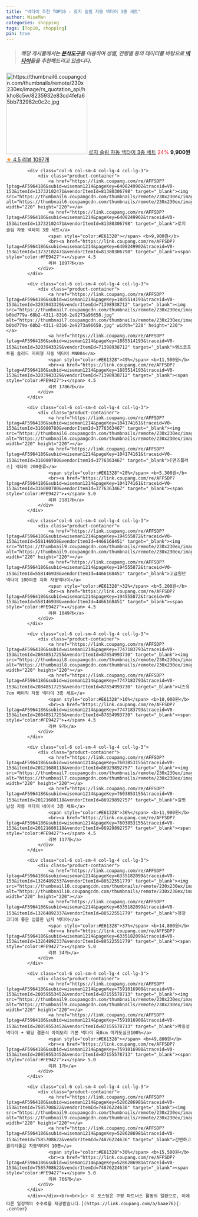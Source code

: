 ```yaml
---
title: "넥타이 추천 TOP10 - 로지 슬림 자동 넥타이 3종 세트"
author: WiseMan
categories: shopping
tags: [Top10, shopping]
pin: true
---
```


> ##### 해당 게시물에서는 [**분석도구**](https://itemscout.io/)를 이용하여 **성별**, **연령별** 등의 데이터를 바탕으로 [**넥타이**](https://link.coupang.com/a/baae76)들을 추천해드리고 있습니다.
<div class="container"><div class="row">
            <div class="col-6 col-sm-4 col-lg-4 col-lg-3">
                <div class="product-container">
                    <a href="https://link.coupang.com/re/AFFSDP?lptag=AF5964186&subid=wiseman1214&pageKey=6408249902&traceid=V0-153&itemId=13732102471&vendorItemId=81380306798" target="_blank"><img src="https://thumbnail6.coupangcdn.com/thumbnails/remote/230x230ex/image/rs_quotation_api/hkho8c5w/8235932e83cd4fefa65bb732982c0c2c.jpg" alt="https://thumbnail6.coupangcdn.com/thumbnails/remote/230x230ex/image/rs_quotation_api/hkho8c5w/8235932e83cd4fefa65bb732982c0c2c.jpg" width="220" height="220"></a>
                    <a href="https://link.coupang.com/re/AFFSDP?lptag=AF5964186&subid=wiseman1214&pageKey=6408249902&traceid=V0-153&itemId=13732102471&vendorItemId=81380306798" target="_blank">로지 슬림 자동 넥타이 3종 세트</a>
                    <span style="color:#E61328">24%</span> <b>9,900원</b>
                    <br><a href="https://link.coupang.com/re/AFFSDP?lptag=AF5964186&subid=wiseman1214&pageKey=6408249902&traceid=V0-153&itemId=13732102471&vendorItemId=81380306798" target="_blank"><span style="color:#FE9427">★</span> 4.5
                    리뷰 1097개</a>
                </div>
            </div>
            
            <div class="col-6 col-sm-4 col-lg-4 col-lg-3">
                <div class="product-container">
                    <a href="https://link.coupang.com/re/AFFSDP?lptag=AF5964186&subid=wiseman1214&pageKey=6408249902&traceid=V0-153&itemId=13732102471&vendorItemId=81380306798" target="_blank"><img src="https://thumbnail6.coupangcdn.com/thumbnails/remote/230x230ex/image/rs_quotation_api/hkho8c5w/8235932e83cd4fefa65bb732982c0c2c.jpg" alt="https://thumbnail6.coupangcdn.com/thumbnails/remote/230x230ex/image/rs_quotation_api/hkho8c5w/8235932e83cd4fefa65bb732982c0c2c.jpg" width="220" height="220"></a>
                    <a href="https://link.coupang.com/re/AFFSDP?lptag=AF5964186&subid=wiseman1214&pageKey=6408249902&traceid=V0-153&itemId=13732102471&vendorItemId=81380306798" target="_blank">로지 슬림 자동 넥타이 3종 세트</a>
                    <span style="color:#E61328"></span> <b>9,900원</b>
                    <br><a href="https://link.coupang.com/re/AFFSDP?lptag=AF5964186&subid=wiseman1214&pageKey=6408249902&traceid=V0-153&itemId=13732102471&vendorItemId=81380306798" target="_blank"><span style="color:#FE9427">★</span> 4.5
                    리뷰 1097개</a>
                </div>
            </div>
            
            <div class="col-6 col-sm-4 col-lg-4 col-lg-3">
                <div class="product-container">
                    <a href="https://link.coupang.com/re/AFFSDP?lptag=AF5964186&subid=wiseman1214&pageKey=1885514193&traceid=V0-153&itemId=3203943329&vendorItemId=71398938712" target="_blank"><img src="https://thumbnail7.coupangcdn.com/thumbnails/remote/230x230ex/image/retail/images/3646375770216050-b0bd779a-68b2-4311-8316-2e9273a96658.jpg" alt="https://thumbnail7.coupangcdn.com/thumbnails/remote/230x230ex/image/retail/images/3646375770216050-b0bd779a-68b2-4311-8316-2e9273a96658.jpg" width="220" height="220"></a>
                    <a href="https://link.coupang.com/re/AFFSDP?lptag=AF5964186&subid=wiseman1214&pageKey=1885514193&traceid=V0-153&itemId=3203943329&vendorItemId=71398938712" target="_blank">엠스코프 트윌 솔리드 지퍼형 자동 넥타이 MN004</a>
                    <span style="color:#E61328">49%</span> <b>11,500원</b>
                    <br><a href="https://link.coupang.com/re/AFFSDP?lptag=AF5964186&subid=wiseman1214&pageKey=1885514193&traceid=V0-153&itemId=3203943329&vendorItemId=71398938712" target="_blank"><span style="color:#FE9427">★</span> 4.5
                    리뷰 1786개</a>
                </div>
            </div>
            
            <div class="col-6 col-sm-4 col-lg-4 col-lg-3">
                <div class="product-container">
                    <a href="https://link.coupang.com/re/AFFSDP?lptag=AF5964186&subid=wiseman1214&pageKey=104174161&traceid=V0-153&itemId=316080780&vendorItemId=3776363467" target="_blank"><img src="https://thumbnail6.coupangcdn.com/thumbnails/remote/230x230ex/image/vendor_inventory/83f7/81b56eb7b0879bf420d12ef9fa5ee2fba77e7b82e9c0853c7abfccbf34e3.jpg" alt="https://thumbnail6.coupangcdn.com/thumbnails/remote/230x230ex/image/vendor_inventory/83f7/81b56eb7b0879bf420d12ef9fa5ee2fba77e7b82e9c0853c7abfccbf34e3.jpg" width="220" height="220"></a>
                    <a href="https://link.coupang.com/re/AFFSDP?lptag=AF5964186&subid=wiseman1214&pageKey=104174161&traceid=V0-153&itemId=316080780&vendorItemId=3776363467" target="_blank">[맨즈플러스] 넥타이 200종류</a>
                    <span style="color:#E61328">20%</span> <b>5,300원</b>
                    <br><a href="https://link.coupang.com/re/AFFSDP?lptag=AF5964186&subid=wiseman1214&pageKey=104174161&traceid=V0-153&itemId=316080780&vendorItemId=3776363467" target="_blank"><span style="color:#FE9427">★</span> 5.0
                    리뷰 2181개</a>
                </div>
            </div>
            
            <div class="col-6 col-sm-4 col-lg-4 col-lg-3">
                <div class="product-container">
                    <a href="https://link.coupang.com/re/AFFSDP?lptag=AF5964186&subid=wiseman1214&pageKey=194555872&traceid=V0-153&itemId=558146938&vendorItemId=4466168451" target="_blank"><img src="https://thumbnail9.coupangcdn.com/thumbnails/remote/230x230ex/image/vendor_inventory/d170/681b2cdd8856d87381f348f4c211517b0e825c437b8819c2e2bc2c05f5f3.jpg" alt="https://thumbnail9.coupangcdn.com/thumbnails/remote/230x230ex/image/vendor_inventory/d170/681b2cdd8856d87381f348f4c211517b0e825c437b8819c2e2bc2c05f5f3.jpg" width="220" height="220"></a>
                    <a href="https://link.coupang.com/re/AFFSDP?lptag=AF5964186&subid=wiseman1214&pageKey=194555872&traceid=V0-153&itemId=558146938&vendorItemId=4466168451" target="_blank">고급원단 넥타이 100여종 지퍼 자동넥타이</a>
                    <span style="color:#E61328">32%</span> <b>5,200원</b>
                    <br><a href="https://link.coupang.com/re/AFFSDP?lptag=AF5964186&subid=wiseman1214&pageKey=194555872&traceid=V0-153&itemId=558146938&vendorItemId=4466168451" target="_blank"><span style="color:#FE9427">★</span> 4.5
                    리뷰 1049개</a>
                </div>
            </div>
            
            <div class="col-6 col-sm-4 col-lg-4 col-lg-3">
                <div class="product-container">
                    <a href="https://link.coupang.com/re/AFFSDP?lptag=AF5964186&subid=wiseman1214&pageKey=7747183793&traceid=V0-153&itemId=20848517255&vendorItemId=87854993730" target="_blank"><img src="https://thumbnail8.coupangcdn.com/thumbnails/remote/230x230ex/image/vendor_inventory/d755/2e615ba61b2f126f9da0b68116176bbcf6fea36092f526ee99b525def71c.png" alt="https://thumbnail8.coupangcdn.com/thumbnails/remote/230x230ex/image/vendor_inventory/d755/2e615ba61b2f126f9da0b68116176bbcf6fea36092f526ee99b525def71c.png" width="220" height="220"></a>
                    <a href="https://link.coupang.com/re/AFFSDP?lptag=AF5964186&subid=wiseman1214&pageKey=7747183793&traceid=V0-153&itemId=20848517255&vendorItemId=87854993730" target="_blank">니즈유 7cm 베이직 자동 넥타이 3종 세트</a>
                    <span style="color:#E61328">16%</span> <b>10,000원</b>
                    <br><a href="https://link.coupang.com/re/AFFSDP?lptag=AF5964186&subid=wiseman1214&pageKey=7747183793&traceid=V0-153&itemId=20848517255&vendorItemId=87854993730" target="_blank"><span style="color:#FE9427">★</span> 4.5
                    리뷰 9개</a>
                </div>
            </div>
            
            <div class="col-6 col-sm-4 col-lg-4 col-lg-3">
                <div class="product-container">
                    <a href="https://link.coupang.com/re/AFFSDP?lptag=AF5964186&subid=wiseman1214&pageKey=7603853155&traceid=V0-153&itemId=20121680118&vendorItemId=86929892757" target="_blank"><img src="https://thumbnail7.coupangcdn.com/thumbnails/remote/230x230ex/image/vendor_inventory/2147/f4d92bf63a25353d2c73cfc34cf7924b15c03ab1ac49ac765491ccef646f.jpg" alt="https://thumbnail7.coupangcdn.com/thumbnails/remote/230x230ex/image/vendor_inventory/2147/f4d92bf63a25353d2c73cfc34cf7924b15c03ab1ac49ac765491ccef646f.jpg" width="220" height="220"></a>
                    <a href="https://link.coupang.com/re/AFFSDP?lptag=AF5964186&subid=wiseman1214&pageKey=7603853155&traceid=V0-153&itemId=20121680118&vendorItemId=86929892757" target="_blank">길벗 남성 자동 넥타이 네이비 3종 세트</a>
                    <span style="color:#E61328">36%</span> <b>11,900원</b>
                    <br><a href="https://link.coupang.com/re/AFFSDP?lptag=AF5964186&subid=wiseman1214&pageKey=7603853155&traceid=V0-153&itemId=20121680118&vendorItemId=86929892757" target="_blank"><span style="color:#FE9427">★</span> 4.5
                    리뷰 117개</a>
                </div>
            </div>
            
            <div class="col-6 col-sm-4 col-lg-4 col-lg-3">
                <div class="product-container">
                    <a href="https://link.coupang.com/re/AFFSDP?lptag=AF5964186&subid=wiseman1214&pageKey=6335182099&traceid=V0-153&itemId=13264892337&vendorItemId=80522551779" target="_blank"><img src="https://thumbnail10.coupangcdn.com/thumbnails/remote/230x230ex/image/vendor_inventory/39bd/b4597424ca552783418073235a652872c4c544390eff5651716b605e0f02.jpg" alt="https://thumbnail10.coupangcdn.com/thumbnails/remote/230x230ex/image/vendor_inventory/39bd/b4597424ca552783418073235a652872c4c544390eff5651716b605e0f02.jpg" width="220" height="220"></a>
                    <a href="https://link.coupang.com/re/AFFSDP?lptag=AF5964186&subid=wiseman1214&pageKey=6335182099&traceid=V0-153&itemId=13264892337&vendorItemId=80522551779" target="_blank">정장 코디에 좋은 심플한 남자 넥타이</a>
                    <span style="color:#E61328">37%</span> <b>14,800원</b>
                    <br><a href="https://link.coupang.com/re/AFFSDP?lptag=AF5964186&subid=wiseman1214&pageKey=6335182099&traceid=V0-153&itemId=13264892337&vendorItemId=80522551779" target="_blank"><span style="color:#FE9427">★</span> 5.0
                    리뷰 34개</a>
                </div>
            </div>
            
            <div class="col-6 col-sm-4 col-lg-4 col-lg-3">
                <div class="product-container">
                    <a href="https://link.coupang.com/re/AFFSDP?lptag=AF5964186&subid=wiseman1214&pageKey=7591016908&traceid=V0-153&itemId=20059553452&vendorItemId=87155578713" target="_blank"><img src="https://thumbnail9.coupangcdn.com/thumbnails/remote/230x230ex/image/vendor_inventory/8f1d/a58a0520eafb19602eaa167bb58c1d67d8e99890c2a0c252a293476cf6f7.jpg" alt="https://thumbnail9.coupangcdn.com/thumbnails/remote/230x230ex/image/vendor_inventory/8f1d/a58a0520eafb19602eaa167bb58c1d67d8e99890c2a0c252a293476cf6f7.jpg" width="220" height="220"></a>
                    <a href="https://link.coupang.com/re/AFFSDP?lptag=AF5964186&subid=wiseman1214&pageKey=7591016908&traceid=V0-153&itemId=20059553452&vendorItemId=87155578713" target="_blank">박종성넥타이 + 웨딩 결혼식 아이보리 기본 넥타이 폭8cm 미카도실크100%</a>
                    <span style="color:#E61328"></span> <b>49,800원</b>
                    <br><a href="https://link.coupang.com/re/AFFSDP?lptag=AF5964186&subid=wiseman1214&pageKey=7591016908&traceid=V0-153&itemId=20059553452&vendorItemId=87155578713" target="_blank"><span style="color:#FE9427">★</span> 5.0
                    리뷰 1개</a>
                </div>
            </div>
            
            <div class="col-6 col-sm-4 col-lg-4 col-lg-3">
                <div class="product-container">
                    <a href="https://link.coupang.com/re/AFFSDP?lptag=AF5964186&subid=wiseman1214&pageKey=5286286981&traceid=V0-153&itemId=7585708622&vendorItemId=74876224636" target="_blank"><img src="https://thumbnail9.coupangcdn.com/thumbnails/remote/230x230ex/image/vendor_inventory/130d/a3e9874ae5cad8702bd015f25c304b4385dd6a5f08f68d39e3a421984497.jpg" alt="https://thumbnail9.coupangcdn.com/thumbnails/remote/230x230ex/image/vendor_inventory/130d/a3e9874ae5cad8702bd015f25c304b4385dd6a5f08f68d39e3a421984497.jpg" width="220" height="220"></a>
                    <a href="https://link.coupang.com/re/AFFSDP?lptag=AF5964186&subid=wiseman1214&pageKey=5286286981&traceid=V0-153&itemId=7585708622&vendorItemId=74876224636" target="_blank">간편하고 퀄리티좋은 자동넥타이 10종</a>
                    <span style="color:#E61328">30%</span> <b>15,500원</b>
                    <br><a href="https://link.coupang.com/re/AFFSDP?lptag=AF5964186&subid=wiseman1214&pageKey=5286286981&traceid=V0-153&itemId=7585708622&vendorItemId=74876224636" target="_blank"><span style="color:#FE9427">★</span> 5.0
                    리뷰 766개</a>
                </div>
            </div>
            </div></div><br><br>[👉 이 포스팅은 쿠팡 파트너스 활동의 일환으로, 이에 따른 일정액의 수수료를 제공받습니다.](https://link.coupang.com/a/baae76){: .center}